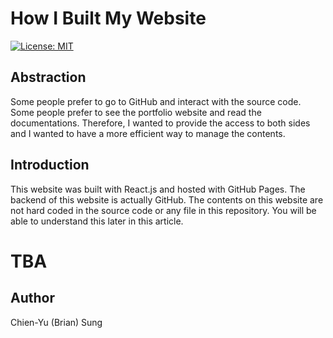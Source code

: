 # How I Built My Website

[![License: MIT](https://img.shields.io/badge/License-MIT-blue.svg)](https://github.com/ohbriansung/page/blob/master/LICENSE)

## Abstraction

Some people prefer to go to GitHub and interact with the source code.
Some people prefer to see the portfolio website and read the documentations.
Therefore, I wanted to provide the access to both sides and I wanted to have a more efficient way to manage the contents.

## Introduction

This website was built with React.js and hosted with GitHub Pages.
The backend of this website is actually GitHub.
The contents on this website are not hard coded in the source code or any file in this repository.
You will be able to understand this later in this article.

# TBA

## Author

Chien-Yu (Brian) Sung
